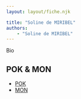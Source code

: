 ```yaml
---
layout: layout/fiche.njk

title: "Soline de MIRIBEL"
authors:
    - "Soline de MIRIBEL"
---
```


Bio

## POK & MON

* [POK](./pok)
* [MON](./mon)